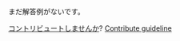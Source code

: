 
まだ解答例がないです。

[コントリビュートしませんか](https://github.com/BFEdev/BFE.dev-solutions/blob/main/quiz/equal-iv_ja.md)?  [Contribute guideline](https://github.com/BFEdev/BFE.dev-solutions#how-to-contribute)
